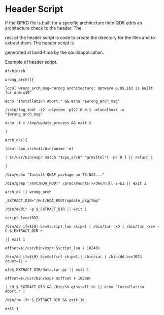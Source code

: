 # Header Script

If the QPKG file is built for a specific architecture then QDK adds an architecture check to the header. The

rest of the header script is code to create the directory for the files and to extract them. The header script is

generated at build-time by the qbuildapplication.

Example of header script.

`#!/bin/sh`

`wrong_arch(){`

`local wrong_arch_msg="Wrong architecture: Optware 0.99.163 is built for arm-x19"`

`echo "Installation Abort." && echo "$wrong_arch_msg"`

`/sbin/log_tool -t2 -uSystem -p127.0.0.1 -mlocalhost -a "$wrong_arch_msg"`

`echo -1 > /tmp/update_process && exit 1`

`}`

`arch_ok(){`

`local cpu_arch=$(/bin/uname -m)`

`[ $(/usr/bin/expr match "$cpu_arch" "armv5tel") -ne 0 ] || return 1`

`}`

`/bin/echo "Install QNAP package on TS-NAS..."`

`/bin/grep "/mnt/HDA_ROOT" /proc/mounts >/dev/null 2>&1 || exit 1`

`arch_ok || wrong_arch`

`_EXTRACT_DIR="/mnt/HDA_ROOT/update_pkg/tmp"`

`/bin/mkdir -p $_EXTRACT_DIR || exit 1`

`script_len=1032`

`/bin/dd if=${0} bs=$script_len skip=1 | /bin/tar -xO | /bin/tar -xzv -C $_EXTRACT_DIR ➥`

`|| exit 1`

`offset=$(/usr/bin/expr $script_len + 10240)`

`/bin/dd if=${0} bs=$offset skip=1 | /bin/cat | /bin/dd bs=1024 count=11 ➥`

`of=$_EXTRACT_DIR/data.tar.gz || exit 1`

`offset=$(/usr/bin/expr $offset + 10598)`

`( cd $_EXTRACT_DIR && /bin/sh qinstall.sh || echo "Installation Abort." )`

`/bin/rm -fr $_EXTRACT_DIR && exit 10`

`exit 1`

